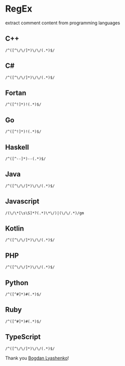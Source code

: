 # RegEx 
extract comment content from programming languages

## C++
`/^([^\/\/]*)\/\/(.*)$/`

## C#
`/^([^\/\/]*)\/\/(.*)$/`

## Fortan
`/^([^!]*)!(.*)$/`

## Go
`/^([^!]*)!(.*)$/`

## Haskell
`/^([^--]*)--(.*)$/`

## Java
`/^([^\/\/]*)\/\/(.*)$/`

## Javascript
`/(\/\*[\s\S]*?(.*)\*\/)|(\/\/.*)/gm`

## Kotlin
`/^([^\/\/]*)\/\/(.*)$/`

## PHP
`/^([^\/\/]*)\/\/(.*)$/`

## Python
`/^([^#]*)#(.*)$/`

## Ruby
`/^([^#]*)#(.*)$/`

## TypeScript
`/^([^\/\/]*)\/\/(.*)$/`


Thank you <a href="https://github.com/Bogdan-Lyashenko">Bogdan Lyashenko</a>!
